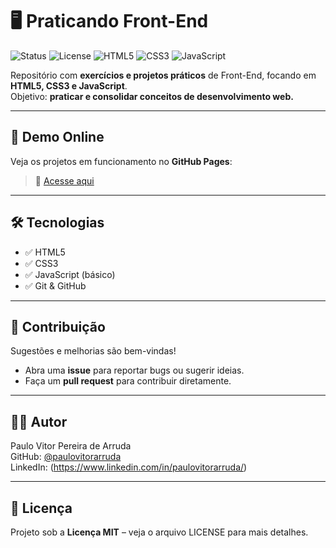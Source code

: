 # 🖥️ Praticando Front-End

![Status](https://img.shields.io/badge/status-Em%20Desenvolvimento-yellow) 
![License](https://img.shields.io/badge/licença-MIT-green) 
![HTML5](https://img.shields.io/badge/HTML5-E34F26?logo=html5&logoColor=white) 
![CSS3](https://img.shields.io/badge/CSS3-1572B6?logo=css3&logoColor=white) 
![JavaScript](https://img.shields.io/badge/JavaScript-F7DF1E?logo=javascript&logoColor=black)

Repositório com **exercícios e projetos práticos** de Front-End, focando em **HTML5, CSS3 e JavaScript**.  
Objetivo: **praticar e consolidar conceitos de desenvolvimento web.**

---

## 🚀 Demo Online
Veja os projetos em funcionamento no **GitHub Pages**:  
> 🔗 [Acesse aqui](https://paulovitorarruda.github.io/front-end-aulas/)

---

## 🛠️ Tecnologias
- ✅ HTML5  
- ✅ CSS3  
- ✅ JavaScript (básico)  
- ✅ Git & GitHub

---

## 🤝 Contribuição
Sugestões e melhorias são bem-vindas!  
- Abra uma **issue** para reportar bugs ou sugerir ideias.  
- Faça um **pull request** para contribuir diretamente.

---

## 👨‍💻 Autor
Paulo Vitor Pereira de Arruda  
GitHub: [@paulovitorarruda](https://github.com/paulovitorarruda)  
LinkedIn: (https://www.linkedin.com/in/paulovitorarruda/)

---

## 📜 Licença
Projeto sob a **Licença MIT** – veja o arquivo LICENSE para mais detalhes.
